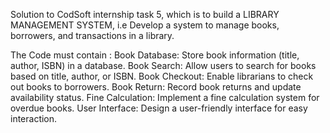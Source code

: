 Solution to CodSoft internship task 5, which is to build a LIBRARY MANAGEMENT SYSTEM, i.e Develop a system to manage books, borrowers, and transactions in a library.

The Code must contain :
Book Database: Store book information (title, author, ISBN) in a database.
Book Search: Allow users to search for books based on title, author, or ISBN.
Book Checkout: Enable librarians to check out books to borrowers.
Book Return: Record book returns and update availability status.
Fine Calculation: Implement a fine calculation system for overdue books.
User Interface: Design a user-friendly interface for easy interaction.
